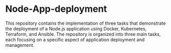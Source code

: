 # Node-App-deployment
This repository contains the implementation of three tasks that demonstrate the deployment of a Node.js application using Docker, Kubernetes, Terraform, and Ansible. The repository is organized into three main tasks, each focusing on a specific aspect of application deployment and management.
